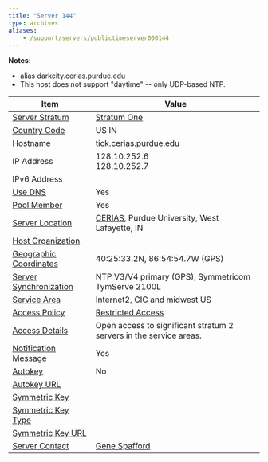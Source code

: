 ```yaml
---
title: "Server 144"
type: archives
aliases:
    - /support/servers/publictimeserver000144
---
```


**Notes:**

* alias darkcity.cerias.purdue.edu
* This host does not support "daytime" -- only UDP-based NTP.

| Item | Value |
| ----- | ----- |
| [Server Stratum](/support/servers/serverstratum) | [Stratum One](/support/servers/stratumonetimeservers) |
| [Country Code](/support/servers/countrycode) | US IN |
| Hostname |  tick.cerias.purdue.edu |
| IP Address |  128.10.252.6<br> 128.10.252.7 |
| IPv6 Address | |
| [Use DNS](/support/servers/usedns) | Yes |
| [Pool Member](/support/servers/poolmember) | Yes |
| [Server Location](/support/servers/serverlocation) |  	[CERIAS](https://www.cerias.purdue.edu/), Purdue University, West Lafayette, IN |
| [Host Organization](/support/servers/hostorganization) | |
| [ Geographic Coordinates](/support/servers/geographiccoordinates) |  40:25:33.2N, 86:54:54.7W (GPS) |
| [Server Synchronization](/support/servers/serversynchronization) |  NTP V3/V4 primary (GPS), Symmetricom TymServe 2100L  |
| [Service Area](/support/servers/servicearea) |  Internet2, CIC and midwest US  |
| [Access Policy](/support/servers/accesspolicy) | [Restricted Access](/support/servers/restrictedaccess) |
| [Access Details](/support/servers/accessdetails) | Open access to significant stratum 2 servers in the service areas. |
| [Notification Message](/support/servers/notificationmessage) | Yes |
| [Autokey](/support/servers/autokey) | No |
| [Autokey URL](/support/servers/autokeyurl) | |
| [Symmetric Key](/support/servers/symmetrickey) |  |
| [Symmetric Key Type](/support/servers/symmetrickeytype) | |
| [Symmetric Key URL](/support/servers/symmetrickeyurl) | |
| [Server Contact](/support/servers/servercontact) | [ Gene Spafford](mailto:ntp-request@cerias.purdue.edu) |